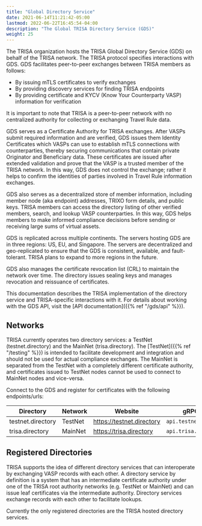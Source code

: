 ```yaml
---
title: "Global Directory Service"
date: 2021-06-14T11:21:42-05:00
lastmod: 2022-06-22T16:45:54-04:00
description: "The Global TRISA Directory Service (GDS)"
weight: 25
---
```


The TRISA organization hosts the TRISA Global Directory Service (GDS) on behalf of the TRISA network. The TRISA protocol specifies interactions with GDS. GDS facilitates peer-to-peer exchanges between TRISA members as follows:

- By issuing mTLS certificates to verify exchanges
- By providing discovery services for finding TRISA endpoints
- By providing certificate and KYCV (Know Your Counterparty VASP) information for verification

It is important to note that TRISA is a peer-to-peer network with no centralized authority for collecting or exchanging Travel Rule data.

GDS serves as a Certificate Authority for TRISA exchanges. After VASPs submit required information and are verified, GDS issues them Identity Certificates which VASPs can use to establish mTLS connections with counterparties, thereby securing communications that contain private Originator and Beneficiary data. These certificates are issued after extended validation and prove that the VASP is a trusted member of the TRISA network. In this way, GDS does not control the exchange; rather it helps to confirm the identities of parties involved in Travel Rule information exchanges.

GDS also serves as a decentralized store of member information, including member node (aka endpoint) addresses, TRIXO form details, and public keys. TRISA members can access the directory listing of other verified members, search, and lookup VASP counterparties. In this way, GDS helps members to make informed compliance decisions before sending or receiving large sums of virtual assets.

GDS is replicated across multiple continents. The servers hosting GDS are in three regions: US, EU, and Singapore. The servers are decentralized and geo-replicated to ensure that the GDS is consistent, available, and fault-tolerant. TRISA plans to expand to more regions in the future.

GDS also manages the certificate revocation list (CRL) to maintain the network over time. The directory issues sealing keys and manages revocation and reissuance of certificates.

This documentation describes the TRISA implementation of the directory service and TRISA-specific interactions with it. For details about working with the GDS API, visit the [API documentation]({{% ref "/gds/api" %}}).

## Networks

TRISA currently operates two directory services: a TestNet (testnet.directory) and the MainNet (trisa.directory). The [TestNet]({{% ref "/testing" %}}) is intended to facilitate development and integration and should not be used for actual compliance exchanges. The MainNet is separated from the TestNet with a completely different certificate authority, and certificates issued to TestNet nodes cannot be used to connect to MainNet nodes and vice-versa.

Connect to the GDS and register for certificates with the following endpoints/urls:

| Directory         | Network | Website                   | gRPC Endpoint               |
|-------------------|---------|---------------------------|-----------------------------|
| testnet.directory     | TestNet | https://testnet.directory     | `api.testnet.directory:443`     |
| trisa.directory | MainNet | https://trisa.directory | `api.trisa.directory:443` |

## Registered Directories

TRISA supports the idea of different directory services that can interoperate by exchanging VASP records with each other. A directory service by definition is a system that has an intermediate certificate authority under one of the TRISA root authority networks (e.g. TestNet or MainNet) and can issue leaf certificates via the intermediate authority. Directory services exchange records with each other to facilitate lookups.

Currently the only registered directories are the TRISA hosted directory services.
